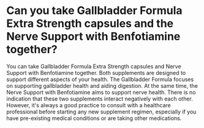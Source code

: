 # Can you take Gallbladder Formula Extra Strength capsules and the Nerve Support with Benfotiamine together?

You can take Gallbladder Formula Extra Strength capsules and Nerve Support with Benfotiamine together. Both supplements are designed to support different aspects of your health. The Gallbladder Formula focuses on supporting gallbladder health and aiding digestion. At the same time, the Nerve Support with Benfotiamine aims to support nerve health. There is no indication that these two supplements interact negatively with each other. However, it's always a good practice to consult with a healthcare professional before starting any new supplement regimen, especially if you have pre-existing medical conditions or are taking other medications.